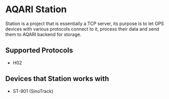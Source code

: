 # AQARI Station

Station is a project that is essentially a TCP server, its purpose is to let GPS devices with various protocols connect to it, process their data and send them to AQARI backend for storage.

## Supported Protocols
- H02


## Devices that Station works with
- ST-901 (SinoTrack)
